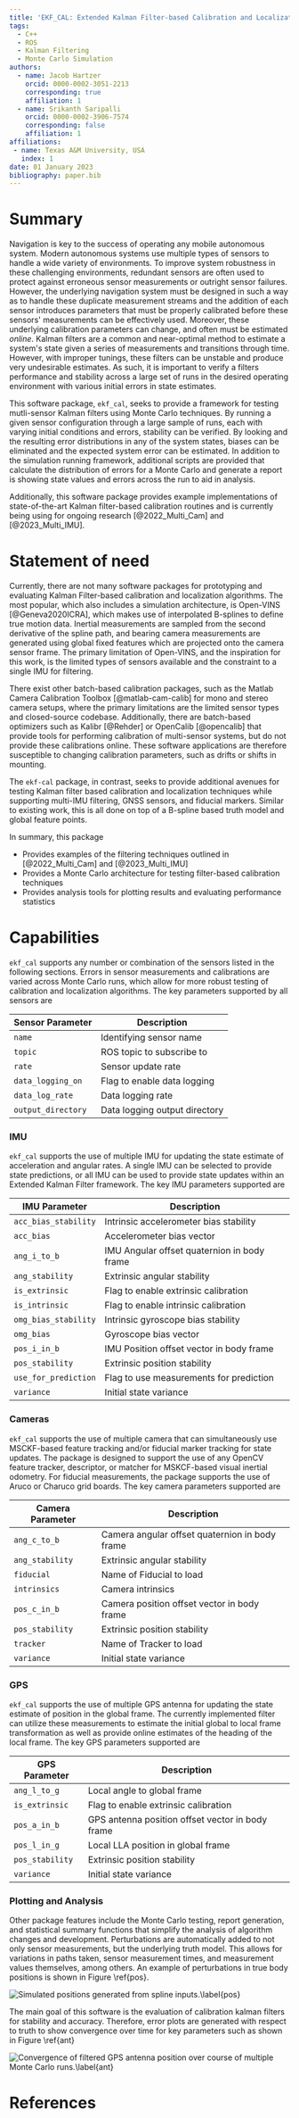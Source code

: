 ```yaml
---
title: 'EKF_CAL: Extended Kalman Filter-based Calibration and Localization'
tags:
  - C++
  - ROS
  - Kalman Filtering
  - Monte Carlo Simulation
authors:
  - name: Jacob Hartzer
    orcid: 0000-0002-3051-2213
    corresponding: true
    affiliation: 1
  - name: Srikanth Saripalli
    orcid: 0000-0002-3906-7574
    corresponding: false
    affiliation: 1
affiliations:
 - name: Texas A&M University, USA
   index: 1
date: 01 January 2023
bibliography: paper.bib
---
```


# Summary

Navigation is key to the success of operating any mobile autonomous system. Modern autonomous systems use multiple types of sensors to handle a wide variety of environments. To improve system robustness in these challenging environments, redundant sensors are often used to protect against erroneous sensor measurements or outright sensor failures. However, the underlying navigation system must be designed in such a way as to handle these duplicate measurement streams and the addition of each sensor introduces parameters that must be properly calibrated before these sensors' measurements can be effectively used. Moreover, these underlying calibration parameters can change, and often must be estimated *online*. Kalman filters are a common and near-optimal method to estimate a system's state given a series of measurements and transitions through time. However, with improper tunings, these filters can be unstable and produce very undesirable estimates. As such, it is important to verify a filters performance and stability across a large set of runs in the desired operating environment with various initial errors in state estimates.

This software package, `ekf_cal`, seeks to provide a framework for testing mutli-sensor Kalman filters using Monte Carlo techniques. By running a given sensor configuration through a large sample of runs, each with varying initial conditions and errors, stability can be verified. By looking and the resulting error distributions in any of the system states, biases can be eliminated and the expected system error can be estimated. In addition to the simulation running framework, additional scripts are provided that calculate the distribution of errors for a Monte Carlo and generate a report is showing state values and errors across the run to aid in analysis.

Additionally, this software package provides example implementations of state-of-the-art Kalman filter-based calibration routines and is currently being using for ongoing research [@2022_Multi_Cam] and [@2023_Multi_IMU].

# Statement of need

Currently, there are not many software packages for prototyping and evaluating Kalman Filter-based calibration and localization algorithms. The most popular, which also includes a simulation architecture, is Open-VINS [@Geneva2020ICRA], which makes use of interpolated B-splines to define true motion data. Inertial measurements are sampled from the second derivative of the spline path, and bearing camera measurements are generated using global fixed features which are projected onto the camera sensor frame. The primary limitation of Open-VINS, and the inspiration for this work, is the limited types of sensors available and the constraint to a single IMU for filtering.

There exist other batch-based calibration packages, such as the Matlab Camera Calibration Toolbox [@matlab-cam-calib] for mono and stereo camera setups, where the primary limitations are the limited sensor types and closed-source codebase. Additionally, there are batch-based optimizers such as Kalibr [@Rehder] or OpenCalib [@opencalib] that provide tools for performing calibration of multi-sensor systems, but do not provide these calibrations online. These software applications are therefore susceptible to changing calibration parameters, such as drifts or shifts in mounting.

The `ekf-cal` package, in contrast, seeks to provide additional avenues for testing Kalman filter based calibration and localization techniques while supporting multi-IMU filtering, GNSS sensors, and fiducial markers. Similar to existing work, this is all done on top of a B-spline based truth model and global feature points.

In summary, this package

- Provides examples of the filtering techniques outlined in [@2022_Multi_Cam] and [@2023_Multi_IMU]
- Provides a Monte Carlo architecture for testing filter-based calibration techniques
- Provides analysis tools for plotting results and evaluating performance statistics

# Capabilities
`ekf_cal` supports any number or combination of the sensors listed in the following sections. Errors in sensor measurements and calibrations are varied across Monte Carlo runs, which allow for more robust testing of calibration and localization algorithms. The key parameters supported by all sensors are

| Sensor Parameter | Description |
| --- | --- |
| `name`             | Identifying sensor name |
| `topic`            | ROS topic to subscribe to |
| `rate`             | Sensor update rate |
| `data_logging_on`  | Flag to enable data logging |
| `data_log_rate`    | Data logging rate |
| `output_directory` | Data logging output directory |

### IMU
`ekf_cal` supports the use of multiple IMU for updating the state estimate of acceleration and angular rates. A single IMU can be selected to provide state predictions, or all IMU can be used to provide state updates within an Extended Kalman Filter framework. The key IMU parameters supported are


| IMU Parameter | Description |
| --- | --- |
| `acc_bias_stability` | Intrinsic accelerometer bias stability |
| `acc_bias`           | Accelerometer bias vector |
| `ang_i_to_b`         | IMU Angular offset quaternion in body frame |
| `ang_stability`      | Extrinsic angular stability |
| `is_extrinsic`       | Flag to enable extrinsic calibration |
| `is_intrinsic`       | Flag to enable intrinsic calibration |
| `omg_bias_stability` | Intrinsic gyroscope bias stability |
| `omg_bias`           | Gyroscope bias vector |
| `pos_i_in_b`         | IMU Position offset vector in body frame |
| `pos_stability`      | Extrinsic position stability |
| `use_for_prediction` | Flag to use measurements for prediction |
| `variance`           | Initial state variance |

### Cameras
`ekf_cal` supports the use of multiple camera that can simultaneously use MSCKF-based feature tracking and/or fiducial marker tracking for state updates. The package is designed to support the use of any OpenCV feature tracker, descriptor, or matcher for MSKCF-based visual inertial odometry. For fiducial measurements, the package supports the use of Aruco or Charuco grid boards. The key camera parameters supported are

| Camera Parameter | Description |
| --- | --- |
| `ang_c_to_b`    | Camera angular offset quaternion in body frame |
| `ang_stability` | Extrinsic angular stability |
| `fiducial`      | Name of Fiducial to load |
| `intrinsics`    | Camera intrinsics |
| `pos_c_in_b`    | Camera position offset vector in body frame |
| `pos_stability` | Extrinsic position stability |
| `tracker`       | Name of Tracker to load |
| `variance`      | Initial state variance |

### GPS
`ekf_cal` supports the use of multiple GPS antenna for updating the state estimate of position in the global frame. The currently implemented filter can utilize these measurements to estimate the initial global to local frame transformation as well as provide online estimates of the heading of the local frame. The key GPS parameters supported are

| GPS Parameter | Description |
| --- | --- |
| `ang_l_to_g`    | Local angle to global frame |
| `is_extrinsic`  | Flag to enable extrinsic calibration |
| `pos_a_in_b`    | GPS antenna position offset vector in body frame |
| `pos_l_in_g`    | Local LLA position in global frame |
| `pos_stability` | Extrinsic position stability |
| `variance`      | Initial state variance |

### Plotting and Analysis
Other package features include the Monte Carlo testing, report generation, and statistical summary functions that simplify the analysis of algorithm changes and development. Perturbations are automatically added to not only sensor measurements, but the underlying truth model. This allows for variations in paths taken, sensor measurement times, and measurement values themselves, among others. An example of perturbations in true body positions is shown in Figure \ref{pos}.

![Simulated positions generated from spline inputs.\label{pos}](png/body-pos.png)

The main goal of this software is the evaluation of calibration kalman filters for stability and accuracy. Therefore, error plots are generated with respect to truth to show convergence over time for key parameters such as shown in Figure \ref{ant}


![Convergence of filtered GPS antenna position over course of multiple Monte Carlo runs.\label{ant}](png/gps-ant-pos-err.png)

# References
